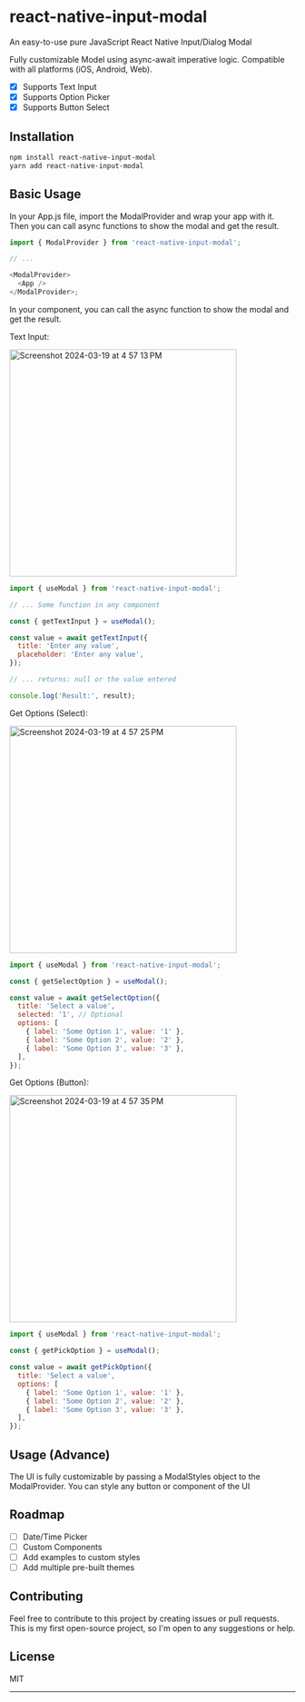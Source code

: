 # react-native-input-modal

An easy-to-use pure JavaScript React Native Input/Dialog Modal

Fully customizable Model using async-await imperative logic. Compatible with all platforms (iOS, Android, Web).

- [x] Supports Text Input
- [x] Supports Option Picker
- [x] Supports Button Select

## Installation

```sh
npm install react-native-input-modal
yarn add react-native-input-modal
```

## Basic Usage

In your App.js file, import the ModalProvider and wrap your app with it. Then you can call async functions to show the modal and get the result.

```js
import { ModalProvider } from 'react-native-input-modal';

// ...

<ModalProvider>
  <App />
</ModalProvider>;
```

In your component, you can call the async function to show the modal and get the result.

Text Input:

<img width="400" alt="Screenshot 2024-03-19 at 4 57 13 PM" src="https://github.com/themaxsmith/react-native-input-modal/assets/19381797/cbe7e263-12b5-413e-8e5b-a817227a9c21">



```js
import { useModal } from 'react-native-input-modal';

// ... Some function in any component

const { getTextInput } = useModal();

const value = await getTextInput({
  title: 'Enter any value',
  placeholder: 'Enter any value',
});

// ... returns: null or the value entered

console.log('Result:', result);
```
Get Options (Select):

<img width="400" alt="Screenshot 2024-03-19 at 4 57 25 PM" src="https://github.com/themaxsmith/react-native-input-modal/assets/19381797/b46e7bad-7d5e-4ad7-9cfb-6b280062a769">


```js
import { useModal } from 'react-native-input-modal';

const { getSelectOption } = useModal();

const value = await getSelectOption({
  title: 'Select a value',
  selected: '1', // Optional
  options: [
    { label: 'Some Option 1', value: '1' },
    { label: 'Some Option 2', value: '2' },
    { label: 'Some Option 3', value: '3' },
  ],
});
```

Get Options (Button):

<img width="400" alt="Screenshot 2024-03-19 at 4 57 35 PM" src="https://github.com/themaxsmith/react-native-input-modal/assets/19381797/94d8ac6c-2b1d-4927-bb69-f4f60c94c593">


```js
import { useModal } from 'react-native-input-modal';

const { getPickOption } = useModal();

const value = await getPickOption({
  title: 'Select a value',
  options: [
    { label: 'Some Option 1', value: '1' },
    { label: 'Some Option 2', value: '2' },
    { label: 'Some Option 3', value: '3' },
  ],
});
```

## Usage (Advance)

The UI is fully customizable by passing a ModalStyles object to the ModalProvider. You can style any button or component of the UI

## Roadmap

- [ ] Date/Time Picker
- [ ] Custom Components
- [ ] Add examples to custom styles
- [ ] Add multiple pre-built themes
      
## Contributing

Feel free to contribute to this project by creating issues or pull requests. This is my first open-source project, so I'm open to any suggestions or help.

## License

MIT

---
